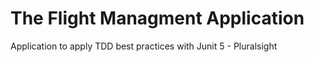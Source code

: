 # The Flight Managment Application

Application to apply TDD best practices with Junit 5 - Pluralsight